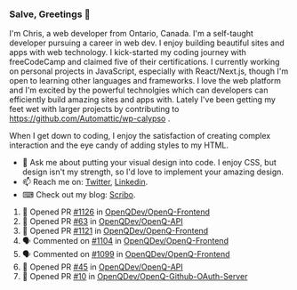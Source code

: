 ### Salve, Greetings 👋

I'm Chris, a web developer from Ontario, Canada. I'm a self-taught developer pursuing a career in web dev. I enjoy building beautiful sites and apps with web technology.
I kick-started my coding journey with freeCodeCamp and claimed five of their certifications.  I currently working on personal projects in JavaScript, especially with React/Next.js, though I'm open to learning other languages and frameworks. I love the web platform and I'm excited by the powerful technolgies which can developers can efficiently build amazing sites and apps with. Lately I've been getting my feet wet with larger projects by contributing to https://github.com/Automattic/wp-calypso .

When I get down to coding, I enjoy the satisfaction of creating complex interaction and the eye candy of adding styles to my HTML. 

- 💬 Ask me about putting your visual design into code. I enjoy CSS, but design isn't my strength, so I'd love to implement your amazing design.
- 📫 Reach me on: [Twitter](https://twitter.com/Christo28120856), [Linkedin](https://www.linkedin.com/in/christopher-stevers-07b9a5204/).
- ⌨ Check out my blog: [Scribo](https://christopherstevers.cf).
<!--
**Christopher-Stevers/Christopher-Stevers** is a ✨ _special_ ✨ repository because its `README.md` (this file) appears on your GitHub profile.

Here are some ideas to get you started:

- 🔭 I’m currently working on ...
- 🌱 I’m currently learning ...
- 👯 I’m looking to collaborate on ...
- 🤔 I’m looking for help with ...
- 😄 Pronouns: ...
- ⚡ Fun fact: ...
-->

<!--START_SECTION:activity-->
1. 💪 Opened PR [#1126](https://github.com/OpenQDev/OpenQ-Frontend/pull/1126) in [OpenQDev/OpenQ-Frontend](https://github.com/OpenQDev/OpenQ-Frontend)
2. 💪 Opened PR [#63](https://github.com/OpenQDev/OpenQ-API/pull/63) in [OpenQDev/OpenQ-API](https://github.com/OpenQDev/OpenQ-API)
3. 💪 Opened PR [#1121](https://github.com/OpenQDev/OpenQ-Frontend/pull/1121) in [OpenQDev/OpenQ-Frontend](https://github.com/OpenQDev/OpenQ-Frontend)
4. 🗣 Commented on [#1104](https://github.com/OpenQDev/OpenQ-Frontend/issues/1104) in [OpenQDev/OpenQ-Frontend](https://github.com/OpenQDev/OpenQ-Frontend)
5. 🗣 Commented on [#1099](https://github.com/OpenQDev/OpenQ-Frontend/issues/1099) in [OpenQDev/OpenQ-Frontend](https://github.com/OpenQDev/OpenQ-Frontend)
6. 💪 Opened PR [#45](https://github.com/OpenQDev/OpenQ-API/pull/45) in [OpenQDev/OpenQ-API](https://github.com/OpenQDev/OpenQ-API)
7. 💪 Opened PR [#10](https://github.com/OpenQDev/OpenQ-Github-OAuth-Server/pull/10) in [OpenQDev/OpenQ-Github-OAuth-Server](https://github.com/OpenQDev/OpenQ-Github-OAuth-Server)
<!--END_SECTION:activity-->

